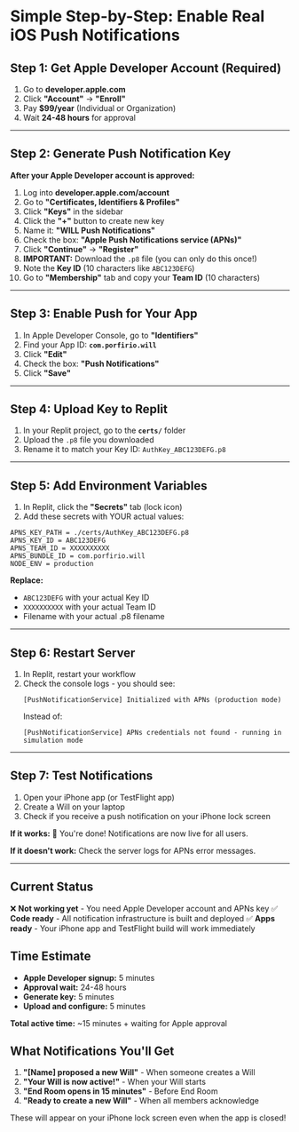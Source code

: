 # Simple Step-by-Step: Enable Real iOS Push Notifications

## Step 1: Get Apple Developer Account (Required)

1. Go to **developer.apple.com**
2. Click **"Account"** → **"Enroll"**
3. Pay **$99/year** (Individual or Organization)
4. Wait **24-48 hours** for approval

---

## Step 2: Generate Push Notification Key

**After your Apple Developer account is approved:**

1. Log into **developer.apple.com/account**
2. Go to **"Certificates, Identifiers & Profiles"**
3. Click **"Keys"** in the sidebar
4. Click the **"+"** button to create new key
5. Name it: **"WILL Push Notifications"**
6. Check the box: **"Apple Push Notifications service (APNs)"**
7. Click **"Continue"** → **"Register"**
8. **IMPORTANT:** Download the `.p8` file (you can only do this once!)
9. Note the **Key ID** (10 characters like `ABC123DEFG`)
10. Go to **"Membership"** tab and copy your **Team ID** (10 characters)

---

## Step 3: Enable Push for Your App

1. In Apple Developer Console, go to **"Identifiers"**
2. Find your App ID: **`com.porfirio.will`**
3. Click **"Edit"**
4. Check the box: **"Push Notifications"**
5. Click **"Save"**

---

## Step 4: Upload Key to Replit

1. In your Replit project, go to the **`certs/`** folder
2. Upload the `.p8` file you downloaded
3. Rename it to match your Key ID: `AuthKey_ABC123DEFG.p8`

---

## Step 5: Add Environment Variables

1. In Replit, click the **"Secrets"** tab (lock icon)
2. Add these secrets with YOUR actual values:

```
APNS_KEY_PATH = ./certs/AuthKey_ABC123DEFG.p8
APNS_KEY_ID = ABC123DEFG
APNS_TEAM_ID = XXXXXXXXXX
APNS_BUNDLE_ID = com.porfirio.will
NODE_ENV = production
```

**Replace:**
- `ABC123DEFG` with your actual Key ID
- `XXXXXXXXXX` with your actual Team ID
- Filename with your actual .p8 filename

---

## Step 6: Restart Server

1. In Replit, restart your workflow
2. Check the console logs - you should see:
   ```
   [PushNotificationService] Initialized with APNs (production mode)
   ```
   Instead of:
   ```
   [PushNotificationService] APNs credentials not found - running in simulation mode
   ```

---

## Step 7: Test Notifications

1. Open your iPhone app (or TestFlight app)
2. Create a Will on your laptop
3. Check if you receive a push notification on your iPhone lock screen

**If it works:** 🎉 You're done! Notifications are now live for all users.

**If it doesn't work:** Check the server logs for APNs error messages.

---

## Current Status

❌ **Not working yet** - You need Apple Developer account and APNs key
✅ **Code ready** - All notification infrastructure is built and deployed
✅ **Apps ready** - Your iPhone app and TestFlight build will work immediately

## Time Estimate

- **Apple Developer signup:** 5 minutes
- **Approval wait:** 24-48 hours
- **Generate key:** 5 minutes
- **Upload and configure:** 5 minutes

**Total active time:** ~15 minutes + waiting for Apple approval

## What Notifications You'll Get

1. **"[Name] proposed a new Will"** - When someone creates a Will
2. **"Your Will is now active!"** - When your Will starts
3. **"End Room opens in 15 minutes"** - Before End Room
4. **"Ready to create a new Will"** - When all members acknowledge

These will appear on your iPhone lock screen even when the app is closed!